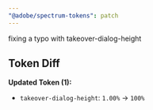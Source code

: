 ```yaml
---
"@adobe/spectrum-tokens": patch
---
```


fixing a typo with takeover-dialog-height

## Token Diff

**Updated Token (1):**

- `takeover-dialog-height`: `1.00%` -> `100%`
